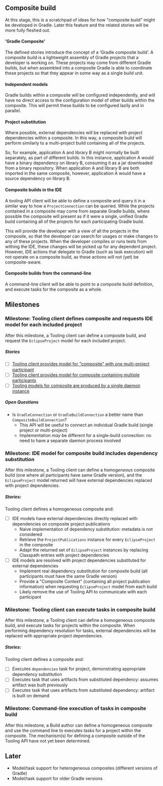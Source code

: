 ## Composite build

At this stage, this is a scratchpad of ideas for how "composite build" might be developed in Gradle. Later this feature and the related stories will be more fully fleshed out.

#### 'Gradle Composite'

The defined stories introduce the concept of a ‘Gradle composite build’. A composite build is a lightweight assembly of Gradle projects that a developer is working on. These projects may come from different Gradle builds, but when assembled into a composite Gradle is able to coordinate these projects so that they appear in some way as a single build unit.

#### Independent models

Gradle builds within a composite will be configured independently, and will have no direct access to the configuration model of other builds within the composite. This will permit these builds to be configured lazily and in parallel.

#### Project substitution

Where possible, external dependencies will be replaced with project dependencies within a composite. In this way, a composite build will perform similarly to a multi-project build containing all of the projects.

So, for example, application A and library B might normally be built separately, as part of different builds. In this instance, application A would have a binary dependency on library B, consuming it as a jar downloaded from a binary repository. When application A and library B are both imported in the same composite, however, application A would have a source dependency on library B.

#### Composite builds in the IDE

A tooling API client will be able to define a composite and query it in a similar way to how a `ProjectConnection` can be queried. While the projects contained in a composite may come from separate Gradle builds, where possible the composite will present as if it were a single, unified Gradle build containing all of the projects for each participating Gradle build.

This will provide the developer with a view of all the projects in the composite, so that the developer can search for usages or make changes to any of these projects. When the developer compiles or runs tests from withing the IDE, these changes will be picked up for any dependent project. However, IDE actions that delegate to Gradle (such as task execution) will not operate on a composite build, as these actions will not (yet) be composite-aware.

#### Composite builds from the command-line

A command-line client will be able to point to a composite build definition, and execute tasks for the composite as a whole.

## Milestones

### Milestone: Tooling client defines composite and requests IDE model for each included project

After this milestone, a Tooling client can define a composite build, and request the `EclipseProject` model for each included project.

##### Stories

- [ ] [Tooling client provides model for "composite" with one multi-project participant](tooling-api-model/single-build)
- [ ] [Tooling client provides model for composite containing multiple participants](tooling-api-model/multiple-builds)
- [ ] [Tooling models for composite are produced by a single daemon instance](tooling-api-model/composed-in-daemon)

##### Open Questions

- Is `GradleConnection` or `GradleBuildConnection` a better name than `CompositeBuildConnection`?
    - This API will be useful to connect an individual Gradle build (single project or multi-project)
    - Implementation _may_ be different for a single-build connection: no need to have a separate daemon process involved

### Milestone: IDE model for composite build includes dependency substitution

After this milestone, a Tooling client can define a _homogeneous_ composite build (one where all participants have same Gradle version), and the `EclipseProject` model returned will have external dependencies replaced with project dependencies.

##### Stories:

Tooling client defines a homogeneous composite and:

- [ ] IDE models have external dependencies directly replaced with dependencies on composite project publications
    - Naive implementation of dependency substitution: metadata is not considered
    - Retrieve the `ProjectPublications` instance for every `EclipseProject` in the composite
    - Adapt the returned set of `EclipseProject` instances by replacing Classpath entries with project dependencies
- [ ] IDE models are resolved with project dependencies substituted for external dependencies
    - Implement real dependency substitution for composite build (all participants must have the same Gradle version)
    - Provide a "Composite Context" (containing all project publication information) when requesting `EclipseProject` model from each build
    - Likely remove the use of Tooling API to communicate with each participant

### Milestone: Tooling client can execute tasks in composite build

After this milestone, a Tooling client can define a homogeneous composite build, and execute tasks for projects within the composite. When performing dependency resolution for tasks, external dependencies will be replaced with appropriate project dependencies.

##### Stories:

Tooling client defines a composite and:

- [ ] Executes `dependencies` task for project, demonstrating appropriate dependency substitution
- [ ] Executes task that uses artifacts from substituted dependency: assumes artifact was built previously
- [ ] Executes task that uses artifacts from substituted dependency: artifact is built on demand

### Milestone: Command-line execution of tasks in composite build

After this milestone, a Build author can define a homogeneous composite and use the command line to executes tasks for a project within the composite. The mechanism(s) for defining a composite outside of the Tooling API have not yet been determined.

## Later

- Model/task support for heterogeneous composites (different versions of Gradle)
- Model/task support for older Gradle versions
